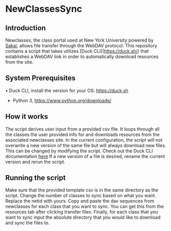 # NewClassesSync
## Introduction
Newclasses, the class portal used at New York University powered by [Sakai](https://www.sakailms.org/accessibility), allows file transfer through the WebDAV protocol. This repository contains a script that takes utilizes [Duck CLI[(https://duck.sh/) that establishes a WebDAV link in order to automatically download resources from the site.  

## System Prerequisites
•	Duck CLI, install the version for your OS: https://duck.sh
* Python 3, https://www.python.org/downloads/

## How it works
The script derives user input from a provided csv file. It loops through all the classes the user provided info for and downloads resources from the associated newclasses site. In the current configuration, the script will not overwrite a new version of the same file but will always download new files. This can be changed by modifying the script. Check out the Duck CLI documentation [here](https://trac.cyberduck.io/wiki/help/en/howto/cli) If a new version of a file is desired,  rename the current version and rerun the script.

## Running the script
Make sure that the provided template csv is in the same directory as the script. Change the number of classes to sync based on what you want. Replace the netid with yours. Copy and paste the dav sequences from newclasses for each class that you want to sync. You can get this from the resources tab after clicking transfer files. Finally, for each class that you want to sync input the absolute directory that you would like to download and sync the files to.
